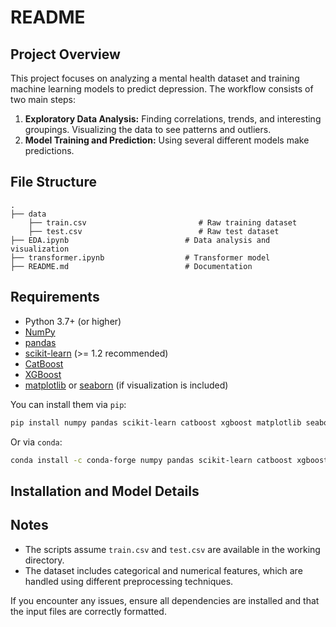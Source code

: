 # README

## Project Overview
This project focuses on analyzing a mental health dataset and training machine learning models to predict depression. The workflow consists of two main steps:
1. **Exploratory Data Analysis:** Finding correlations, trends, and interesting groupings. Visualizing the data to see patterns and outliers.
2. **Model Training and Prediction:** Using several different models make predictions.

## File Structure
```
.
├── data
    ├── train.csv                         # Raw training dataset
    ├── test.csv                          # Raw test dataset
├── EDA.ipynb                          # Data analysis and visualization
├── transformer.ipynb                  # Transformer model
├── README.md                          # Documentation
```
## Requirements

- Python 3.7+ (or higher)
- [NumPy](https://pypi.org/project/numpy/)
- [pandas](https://pypi.org/project/pandas/)
- [scikit-learn](https://pypi.org/project/scikit-learn/) (>= 1.2 recommended)
- [CatBoost](https://pypi.org/project/catboost/)
- [XGBoost](https://pypi.org/project/xgboost/)
- [matplotlib](https://pypi.org/project/matplotlib/) or [seaborn](https://pypi.org/project/seaborn/) (if visualization is included)

You can install them via `pip`:

```bash
pip install numpy pandas scikit-learn catboost xgboost matplotlib seaborn
```
Or via `conda`:

```bash
conda install -c conda-forge numpy pandas scikit-learn catboost xgboost matplotlib seaborn
```

## Installation and Model Details




## Notes
- The scripts assume `train.csv` and `test.csv` are available in the working directory.
- The dataset includes categorical and numerical features, which are handled using different preprocessing techniques.

If you encounter any issues, ensure all dependencies are installed and that the input files are correctly formatted.
